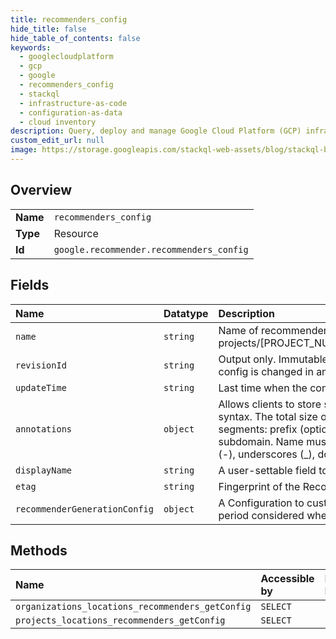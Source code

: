 ```yaml
---
title: recommenders_config
hide_title: false
hide_table_of_contents: false
keywords:
  - googlecloudplatform
  - gcp
  - google
  - recommenders_config
  - stackql
  - infrastructure-as-code
  - configuration-as-data
  - cloud inventory
description: Query, deploy and manage Google Cloud Platform (GCP) infrastructure and resources using SQL
custom_edit_url: null
image: https://storage.googleapis.com/stackql-web-assets/blog/stackql-blog-post-featured-image.png
---
```

  
    

## Overview
<table><tbody>
<tr><td><b>Name</b></td><td><code>recommenders_config</code></td></tr>
<tr><td><b>Type</b></td><td>Resource</td></tr>
<tr><td><b>Id</b></td><td><code>google.recommender.recommenders_config</code></td></tr>
</tbody></table>

## Fields
| Name | Datatype | Description |
|:-----|:---------|:------------|
| `name` | `string` | Name of recommender config. Eg, projects/[PROJECT_NUMBER]/locations/[LOCATION]/recommenders/[RECOMMENDER_ID]/config |
| `revisionId` | `string` | Output only. Immutable. The revision ID of the config. A new revision is committed whenever the config is changed in any way. The format is an 8-character hexadecimal string. |
| `updateTime` | `string` | Last time when the config was updated. |
| `annotations` | `object` | Allows clients to store small amounts of arbitrary data. Annotations must follow the Kubernetes syntax. The total size of all keys and values combined is limited to 256k. Key can have 2 segments: prefix (optional) and name (required), separated by a slash (/). Prefix must be a DNS subdomain. Name must be 63 characters or less, begin and end with alphanumerics, with dashes (-), underscores (_), dots (.), and alphanumerics between. |
| `displayName` | `string` | A user-settable field to provide a human-readable name to be used in user interfaces. |
| `etag` | `string` | Fingerprint of the RecommenderConfig. Provides optimistic locking when updating. |
| `recommenderGenerationConfig` | `object` | A Configuration to customize the generation of recommendations. Eg, customizing the lookback period considered when generating a recommendation. |
## Methods
| Name | Accessible by | Required Params |
|:-----|:--------------|:----------------|
| `organizations_locations_recommenders_getConfig` | `SELECT` | `name` |
| `projects_locations_recommenders_getConfig` | `SELECT` | `name` |
